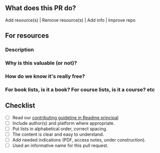 ## What does this PR do?

Add resource(s) | Remove resource(s) | Add info | Improve repo

## For resources

### Description

### Why is this valuable (or not)?

### How do we know it's really free?

### For book lists, is it a book? For course lists, is it a course? etc

## Checklist

- [ ] Read our [contributing guideline in Readme principal](https://github.com/CoffeD-v/JsLesson/blob/main/README.md)
- [ ] Include author(s) and platform where appropriate.
- [ ] Put lists in alphabetical order, correct spacing.
- [ ] The content is clear and easy to understand.
- [ ] Add needed indications (PDF, access notes, under construction).
- [ ] Used an informative name for this pull request.